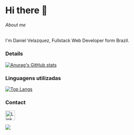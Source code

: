<h1> Hi there 👋 </h1>

###### About me
I'm Daniel Velazquez, Fullstack Web Developer form Brazil.

### Details

[![Anurag's GitHub stats](https://github-readme-stats.vercel.app/api?username=mdaniot&show_icons=true&theme=dark)](https://github.com/anuraghazra/github-readme-stats)

### Linguagens utilizadas

[![Top Langs](https://github-readme-stats.vercel.app/api/top-langs/?username=mdaniot&layout=compact&theme=dark)](https://github.com/anuraghazra/github-readme-stats)

### Contact

[<img src='https://img.shields.io/badge/LinkedIn-0077B5?style=for-the-badge&logo=linkedin&logoColor=white' alt='Linkedin' height='30'>](https://www.linkedin.com/in/daniot/)

<a href="mailto: dan.vel@outlook.com">
<img src="https://img.shields.io/badge/-dan.vel%40outlook.com-7B83EB?&style=for-the-badge&logo=Microsoft-outlook&logoColor=white" ></a>
